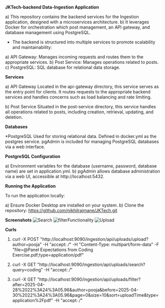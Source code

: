 **JKTech-backend Data-Ingestion Application**

a) This repository contains the backend services for the Ingestion application, designed with a microservices architecture. 
b) It leverages Docker for orchestration which post management, an API gateway, and database management using PostgreSQL.

* The backend is structured into multiple services to promote scalability and maintainability:

a) API Gateway: Manages incoming requests and routes them to the appropriate services.
b) Post Service: Manages operations related to posts.
c) PostgreSQL: SQL database for relational data storage.

**Services**

a) API Gateway
Located in the api-gateway directory, this service serves as the entry point for clients. It routes requests to the appropriate backend services and handles concerns such as load balancing and rate limiting.

b) Post Service
Situated in the post-service directory, this service handles all operations related to posts, including creation, retrieval, updating, and deletion.

**Databases**

*PostgreSQL
Used for storing relational data.
Defined in docker.yml as the postgres service.
pgAdmin is included for managing PostgreSQL databases via a web interface.

**PostgreSQL Configuration**

a) Environment variables for the database (username, password, database name) are set in application.yml.
b) pgAdmin allows database administration via a web UI, accessible at http://localhost:5432.


**Running the Application**

To run the application locally:

a) Ensure Docker Desktop are installed on your system.
b) Clone the repository:
https://github.com/nikhilrajmane/JKTech.git

**Screenshots**
![Search](https://github.com/user-attachments/assets/559e90a7-2cab-46ed-887c-ada00237c7bf)
![filterFunctionality](https://github.com/user-attachments/assets/fbbc47d1-2b1c-4e41-a453-af10060de74a)
![Upload](https://github.com/user-attachments/assets/06017e2d-dd7b-4d5e-b03e-2c2cd4588474)

**Curls**

1) curl -X POST "http://localhost:9090/ingestion/api/uploads/upload?author=pooja" -H "accept: */*" -H "Content-Type: multipart/form-data" -F "file=@Panel Expectations from Coding Exercise.pdf;type=application/pdf"

2) curl -X GET "http://localhost:9090/ingestion/api/uploads/search?query=coding" -H "accept: */*"

3) curl -X GET "http://localhost:9090/ingestion/api/uploads/filter?after=2025-04-28%2022%3A24%3A05.96&author=pooja&before=2025-04-30%2022%3A24%3A05.96&page=0&size=10&sort=uploadTime&type=application%2Fpdf" -H "accept: */*"



